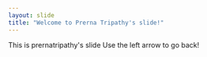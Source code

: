 ```yaml
---
layout: slide
title: "Welcome to Prerna Tripathy's slide!"
---
```

This is prernatripathy's slide
Use the left arrow to go back!
